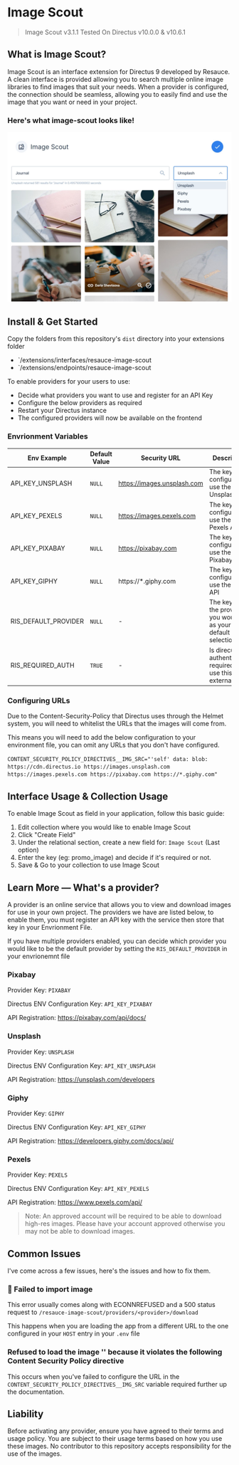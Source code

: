 # Image Scout

> Image Scout v3.1.1 Tested On Directus v10.0.0 & v10.6.1

## What is Image Scout?

Image Scout is an interface extension for Directus 9 developed by Resauce. A clean interface is provided allowing you to search multiple online image libraries to find images that suit your needs. When a provider is configured, the connection should be seamless, allowing you to easily find and use the image that you want or need in your project.

### Here's what image-scout looks like!

![Picture of the interface](./docs/interface.jpg)

## Install & Get Started

Copy the folders from this repository's `dist` directory into your extensions folder
- `/extensions/interfaces/resauce-image-scout
- `/extensions/endpoints/resauce-image-scout

To enable providers for your users to use:
- Decide what providers you want to use and register for an API Key
- Configure the below providers as required
- Restart your Directus instance
- The configured providers will now be available on the frontend

### Envrionment Variables

| Env Example | Default Value | Security URL | Description |
| ----------- | ------------- | ----- | ----------- |
| API_KEY_UNSPLASH | `NULL` | https://images.unsplash.com | The key you configured to use the Unsplash API |
| API_KEY_PEXELS   | `NULL` | https://images.pexels.com | The key you configured to use the Pexels API |
| API_KEY_PIXABAY  | `NULL` | https://pixabay.com | The key you configured to use the Pixabay API |
| API_KEY_GIPHY    | `NULL` | https://*.giphy.com | The key you configured to use the Giphy API |
| RIS_DEFAULT_PROVIDER | `NULL` | - | The key of the provider you would like as your default selection |
| RIS_REQUIRED_AUTH | `TRUE` | - | Is direcus authentication required to use this API externally? |

### Configuring URLs

Due to the Content-Security-Policy that Directus uses through the Helmet system, you will need to whitelist the URLs that the images will come from.

This means you will need to add the below configuration to your environment file, you can omit any URLs that you don't have configured.

`CONTENT_SECURITY_POLICY_DIRECTIVES__IMG_SRC="'self' data: blob: https://cdn.directus.io https://images.unsplash.com https://images.pexels.com https://pixabay.com https://*.giphy.com"`

## Interface Usage & Collection Usage

To enable Image Scout as field in your application, follow this basic guide:

1. Edit collection where you would like to enable Image Scout
2. Click "Create Field"
3. Under the relational section, create a new field for: `Image Scout` (Last option)
4. Enter the key (eg: promo_image) and decide if it's required or not.
5. Save & Go to your collection to use Image Scout

## Learn More — What's a provider?

A provider is an online service that allows you to view and download images for use in your own project. The providers we have are listed below, to enable them, you must register an API key with the service then store that key in your Envrionment File.

If you have multiple providers enabled, you can decide which provider you would like to be the default provider by setting the `RIS_DEFAULT_PROVIDER` in your envrionemnt file

### Pixabay

Provider Key: `PIXABAY`

Directus ENV Configuration Key: `API_KEY_PIXABAY`

API Registration: https://pixabay.com/api/docs/


### Unsplash

Provider Key: `UNSPLASH`

Directus ENV Configuration Key: `API_KEY_UNSPLASH`

API Registration: https://unsplash.com/developers


### Giphy

Provider Key: `GIPHY`

Directus ENV Configuration Key: `API_KEY_GIPHY`

API Registration: https://developers.giphy.com/docs/api/

### Pexels

Provider Key: `PEXELS`

Directus ENV Configuration Key: `API_KEY_PEXELS`

API Registration: https://www.pexels.com/api/

> Note: An approved account will be required to be able to download high-res images. Please have your account approved otherwise you may not be able to download images.

## Common Issues

I've come across a few issues, here's the issues and how to fix them.

### 🎨 Failed to import image

This error usually comes along with ECONNREFUSED and a 500 status request to `/resauce-image-scout/providers/<provider>/download`

This happens when you are loading the app from a different URL to the one configured in your `HOST` entry in your `.env` file

### Refused to load the image '<URL>' because it violates the following Content Security Policy directive

This occurs when you've failed to configure the URL in the `CONTENT_SECURITY_POLICY_DIRECTIVES__IMG_SRC` variable required further up the documentation.

## Liability

Before activating any provider, ensure you have agreed to their terms and usage policy. You are subject to their usage terms based on how you use these images. No contributor to this repository accepts responsibility for the use of the images.
